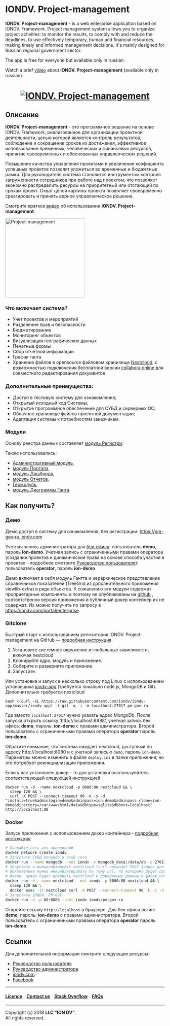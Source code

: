 # IONDV. Project-management

**IONDV. Project-management** - is a web enterprise application based on IONDV. Framework. 
Project management system allows you to organize project activities: to monitor the results, 
to comply with and reduce the deadlines, to use effectively temporary, human and 
financial resources, making timely and informed management decisions. It's mainly designed for Russian regional government sector.

The app is free for everyone but available only in russian. 

Watch a brief [video](https://www.youtube.com/watch?v=AsY2D5quPQs&feature=youtu.be) about **IONDV. Project-management** (available only in russian).

<h1 align="center"> <a href="https://www.iondv.com/"><img src="/images/pm2.png" alt="IONDV. Project-management" align="center"></a>
</h1>  

## Описание  

**IONDV. Project-management** - это программное решение на основе IONDV. Framework, реализованное для организации проектной деятельности, целью которой является контроль результатов, соблюдение и сокращение сроков их достижения, эффективное использование временных, человеческих и финансовых ресурсов, принятие своевременных и обоснованных управленческих решений.

Повышение качества управления проектами и увеличение коэфициента успешных проектов позволят уложиться во временные и бюджетные рамки. Для руководителя система становится инструментом контроля загруженности сотрудников при работе над проектом, что позволяет экономно распределить ресурсы на приоритетный или отстающий по срокам проект. 
Охват целой картины проекта позволяет своевременно среагировать и принять верное управленческое решение. 

Смотрите краткое [видео](https://www.youtube.com/watch?v=AsY2D5quPQs&feature=youtu.be) об использовании **IONDV. Project-management**.

<a href="https://www.youtube.com/watch?v=AsY2D5quPQs&feature=youtu.be" target="_blank"><img src="/images/IONDV.PM_video.png" height="250px" alt="Project-management"></a>

### Что включает система?

* Учет проектов и мероприятий
* Разделение прав и безопасности
* Бюджетирование
* Мониторинг объектов
* Визуализация географических данных
* Печатные формы
* Сбор отчетной информации
* График ганта
* Хранение файлов в opensource файловом хранилище [Nextcloud](https://nextcloud.com), с возможностью подключения бесплатной версии [collabora online](https://www.collaboraoffice.com/) для совместного редактирования документов

### Дополнительные преимущества:

* Доступ в тестовую систему для ознакомления;
* Открытый исходный код Системы;
* Открытое программное обеспечение для СУБД и серверных ОС;
* Облачное хранилище файлов проектной документации; 
* Адаптация системы к потребностям заказчикам.

### Модули

Основу реестра данных составляет [модуль Регистри](https://github.com/iondv/registry). 

Также использовались:  
* [Административный модуль](https://github.com/iondv/ionadmin), 
* [модуль Портала](https://github.com/iondv/portal), 
* [модуль Дашборда](https://github.com/iondv/dashboard), 
* [модуль Отчетов](https://github.com/iondv/report), 
* [Геомодуль](https://github.com/iondv/geomap), 
* [модуль Диаграммы Ганта](https://github.com/iondv/gantt-chart).

## Как получить?  

### Демо

Демо доступ в систему для ознакомления, без регистрации: https://pm-gov-ru.iondv.com

Учетная запись администратора для [бек-офиса](https://pm-gov-ru.iondv.com/registry): пользователь **demo**, пароль **ion-demo**. 
Учетная запись с ограниченными правами оператора (создание проектов и динамические права на основе способа участия в проектах - 
подробнее смотрите [Руководство пользователя](manuals/RP_pm.docx)): пользователь **operator**, пароль **ion-demo**

Демо включает в себя модуль Гантта и иерархическое представление справочников показателей (TreeGrid из дополнительного приложения viewlib-extra) в ряде объектов. К сожалению эти модули содержат проприетарные компоненты и поэтому не опубликованы на [github](https://github.com/iondv) , соответственно версия приложения и публичный докер контейнер их не содержат. Их можно получить по запросу в https://iondv.com/portal/enterprise.

### Gitclone

Быстрый старт с использованием репозитория IONDV. Project-management на GitHub — [подробная инструкция](https://github.com/iondv/framework/blob/master/docs/ru/readme.md#быстрый-старт-с-использованием-репозитория).  

1. Установите системное окружение и глобальные зависимости, включая nextcloud
2. Клонируйте ядро, модуль и приложение.
3. Соберите и разверните приложение.
4. Запустите.

Или установка и запуск в несколько строку под Linux с использованием установщика [iondv-app](https://github.com/iondv/iondv-app) (требуется локально node.js, MongoDB и Git). Дополнительно требуется nextcloud
```
bash <(curl -sL https://raw.githubusercontent.com/iondv/iondv-app/master/iondv-app) -t git -q -i -m localhost:27017 pm-gov-ru
```
Где вместо `localhost:27017` нужно указать адрес MongoDb. После запуска открыть ссылку 'http://localhost:8888', учетная запись бек офиса: **demo**, пароль: **ion-demo** с правами администратора. Второй пользователь с ограниченными правами оператора **operator** пароль **ion-demo**..

Обратите внимание, что система ожидает nextcloud, доступный по адресу http://localhost:8080 и с учетной записью `demo`, пароль `ion-demo`. Параметры можно изменить в файле `deploy.ini` в папке приложения, но это потребует реинициализации приложения. 

Если у вас установлен докер - то для установки воспользуейтесь соответствующей следующей инструкцией.
```
docker run -d --name nextcloud -p 8080:80 nextcloud && \
  sleep 120 && \
  curl -X POST --connect-timeout 90 -k -s -d "install=true&adminlogin=demo&adminpass=ion-demo&adminpass-clone=ion-demo&directory=/var/www/html/data&dbtype=sqlite&dbhost=localhost" http://localhost:80
```

### Docker

Запуск приложения с использованием докер контейнера - [подробная инструкция](https://hub.docker.com/r/iondv/pm-gov-ru).

```bash
# Создайте сеть для приложений
docker network create iondv
# Запустите СУБД mongodb в этой сети 
docker run --name mongodb --net iondv -v mongodb_data:/data/db -p 27017:27017 -d mongo
# Запустите и инициализируйте nextcloud (curl посылает POST Запрос для инициализации конейнера, но можно подключиться и сконфигурировать через браузер localhost:80)
# Обязательно нужно инициализировать по тому url, по которому будет происходить обращение к nextcloud. Для этого надо или указать адрес обращения вместо `http://localhost:80` или передать в заголовке адрес хоста - `Host: nextcloud`.
# Иначе  нужно будет добавить nextcloud в доверенные домены в файле config/config.php
docker run -d --name nextcloud --net iondv -p 8080:80 nextcloud && \
  sleep 120 && \
  docker exec -it nextcloud curl -X POST --connect-timeout 90 -k -s -d "install=true&adminlogin=demo&adminpass=ion-demo&adminpass-clone=ion-demo&directory=/var/www/html/data&dbtype=sqlite&dbhost=localhost" -H "Host: nextcloud" http://localhost:80
# Запустите IONDV. PM-GOV
docker run -d -p 80:8888 --net iondv iondv/pm-gov-ru
```

Откройте ссылку `http://localhost` в браузере. Для бек офиса логин: **demo**, пароль: **ion-demo** с правами администратора. Второй пользователь с ограниченными правами оператора **operator** пароль **ion-demo**. 


## Ссылки

Для дополнительной информации смотрите следующие ресурсы:

* [Руководство пользователя](manuals/RP_pm.docx)
* [Руководство администратора](manuals/RA_pm.docx)
* [iondv.com](https://iondv.com/)  
* [Facebook](https://www.facebook.com/iondv/)


--------------------------------------------------------------------------  


#### [Licence](/LICENSE) &ensp;  [Contact us](https://iondv.com/contacts) &ensp; [Stack Overflow](https://stackoverflow.com/questions/tagged/iondv) &ensp; [FAQs](/faqs.md)          
<div><img src="https://mc.iondv.com/watch/github/docs/app/pm-gov-ru" style="position:absolute; left:-9999px;" height=1 width=1 alt="iondv metrics"></div>


--------------------------------------------------------------------------  

Copyright (c) 2018 **LLC "ION DV"**.  
All rights reserved.  
